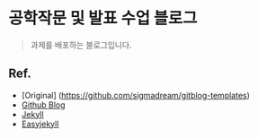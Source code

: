 # 공학작문 및 발표 수업 블로그

> 과제를 배포하는 블로그입니다.

## Ref.


- [Original] (https://github.com/sigmadream/gitblog-templates)
- [Github Blog](https://pages.github.com/)
- [Jekyll](https://jekyllrb.com/)
- [Easyjekyll](https://github.com/Halryang/jekyll-now)
